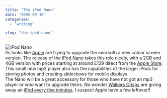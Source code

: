 ```yaml
---
title: "The iPod Nano"
date: "2005-09-10"
categories: 
  - "writing"

slug: "the-ipod-nano"
---
```


![iPod Nano](/images/ipodnano_family_1.jpg-thumb_140_105.jpg)  
Its looks like [Apple](http://www.apple.com/uk/) are trying to upgrade the mini with a new colour screen version. The release of the [iPod Nano](http://www.apple.com/uk/ipodnano/) takes this role nicely, with a 2GB and 4GB version with prices starting at around £139 direct from the [Apple Store](http://store.apple.com/Apple/WebObjects/ukstore.woa/90501/wo/RS1lK1BGHZxm2xfpbwraY6OXnTG/0.0.15.1.0.6.23.1.0.1.0.0.0.1.0). This small new mp3 player also has the capabilities of the larger iPods for storing photos and creating slideshows for mobile displays.  
The Nano will be a great accessory for those who have not got an mp3 player or who want to upgrade theirs. No wonder [Walkers Crisps](http://walkers.corpex.com/cr15p5/index.htm) are giving away an [iPod every five minutes](http://www.winwithwalkers.co.uk/), I suspect Apple have a few leftover!!
